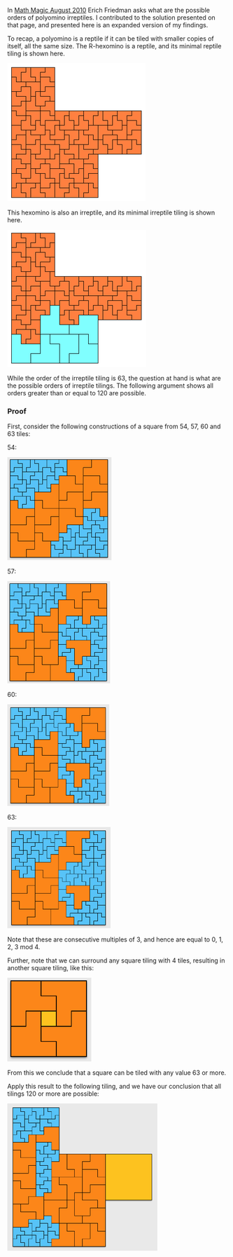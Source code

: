 In [Math Magic August 2010](https://erich-friedman.github.io/mathmagic/0810.html) Erich Friedman asks what are the possible orders of polyomino irreptiles. I contributed to the solution presented on that 
page, and presented here is an expanded version of my findings. 

To recap, a polyomino is a reptile if it can be tiled with smaller copies of itself, all the same size. The R-hexomino is a reptile, and its minimal 
reptile tiling is shown here. 

![81](/assets/images/2022-09-04/poly-6B-81.png "81")

This hexomino is also an irreptile, and its minimal irreptile tiling is shown here. 

![63](/assets/images/2022-09-04/poly-6B-63.png "63")

While the order of the irreptile tiling is 63, the question at hand is what are the possible orders of irreptile tilings. The following argument shows 
all orders greater than or equal to 120 are possible. 
  
### Proof
First, consider the following constructions of a square from 54, 57, 60 and 63 tiles:

54: 

![54](/assets/images/2022-09-04/pic-3.png "54")

57: 

![57](/assets/images/2022-09-04/pic-4.png "57")

60: 

![60](/assets/images/2022-09-04/pic-5.png "60")

63: 

![63](/assets/images/2022-09-04/pic-6.png "63")

Note that these are consecutive multiples of 3, and hence are equal to 0, 1, 2, 3 mod 4. 

Further, note that we can surround any square tiling with 4 tiles, resulting in another square tiling, like this:

![pic-7](/assets/images/2022-09-04/pic-7.png "pic-7")

From this we conclude that a square can be tiled with any value 63 or more. 

Apply this result to the following tiling, and we have our conclusion that all tilings 120 or more are possible:

![pic-8](/assets/images/2022-09-04/pic-8.png "pic-8")




